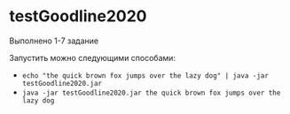 # testGoodline2020

Выполнено 1-7 задание

Запустить можно следующими способами:
- `echo "the quick brown fox jumps over the lazy dog" | java -jar testGoodline2020.jar`
- `java -jar testGoodline2020.jar the quick brown fox jumps over the lazy dog`
